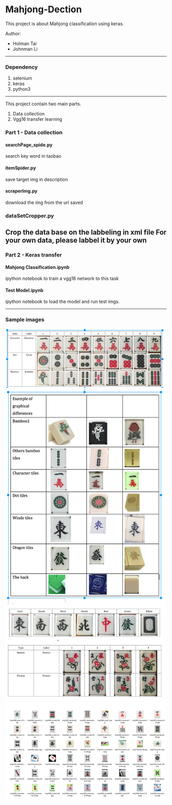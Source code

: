 # Mahjong-Dection

This project is about Mahjong classification using keras.

Author:
- Holman Tai
- Johnman Li

-----
### Dependency
1. selenium
2. keras
3. python3

------

This project contain two main parts.
1. Data collection
2. Vgg16 transfer learning


### Part 1 - Data collection

#### searchPage_spide.py
search key word in taobao

#### itemSpider.py
save target img in description

#### scraperImg.py
download the img from the url saved

### dataSetCropper.py
Crop the data base on the labbeling in xml file
For your own data, please labbel it by your own
------------

### Part 2 - Keras transfer

#### Mahjong Classification.ipynb
ipython notebook to train a vgg16 network to this task

#### Test Model.ipynb
ipython notebook to load the model and run test imgs.


-----------
### Sample images

![Alt text](/img/a.png)
![Alt text](/img/b.png)
![Alt text](/img/c.png)
![Alt text](/img/d.png)
![Alt text](/img/e.png)
